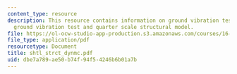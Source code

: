 ```yaml
---
content_type: resource
description: This resource contains information on ground vibration testing, horizontal
  ground vibration test and quarter scale structural model.
file: https://ol-ocw-studio-app-production.s3.amazonaws.com/courses/16-885j-aircraft-systems-engineering-fall-2005/dbe7a789ae50b74f94f54246b6b01a7b_shtl_strct_dynmc.pdf
file_type: application/pdf
resourcetype: Document
title: shtl_strct_dynmc.pdf
uid: dbe7a789-ae50-b74f-94f5-4246b6b01a7b
---
```

